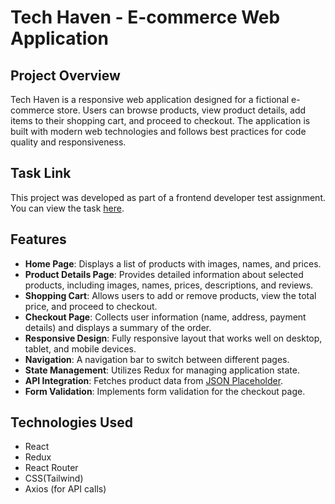 # Tech Haven - E-commerce Web Application

## Project Overview

Tech Haven is a responsive web application designed for a fictional e-commerce store. Users can browse products, view product details, add items to their shopping cart, and proceed to checkout. The application is built with modern web technologies and follows best practices for code quality and responsiveness.

## Task Link

This project was developed as part of a frontend developer test assignment. You can view the task  [here](https://tech-haven-e-shop.netlify.app/).

## Features

- **Home Page**: Displays a list of products with images, names, and prices.
- **Product Details Page**: Provides detailed information about selected products, including images, names, prices, descriptions, and reviews.
- **Shopping Cart**: Allows users to add or remove products, view the total price, and proceed to checkout.
- **Checkout Page**: Collects user information (name, address, payment details) and displays a summary of the order.
- **Responsive Design**: Fully responsive layout that works well on desktop, tablet, and mobile devices.
- **Navigation**: A navigation bar to switch between different pages.
- **State Management**: Utilizes Redux for managing application state.
- **API Integration**: Fetches product data from [JSON Placeholder](https://chandan-n7.github.io/product-api/db.json).
- **Form Validation**: Implements form validation for the checkout page.

## Technologies Used

- React
- Redux
- React Router
- CSS(Tailwind)
- Axios (for API calls)

